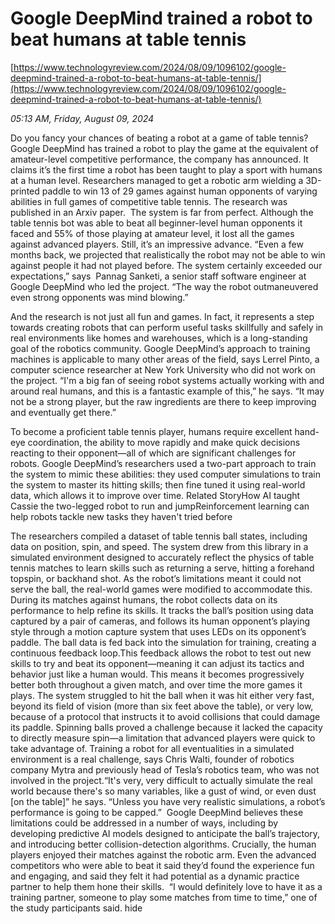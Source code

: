 # Google DeepMind trained a robot to beat humans at table tennis

[https://www.technologyreview.com/2024/08/09/1096102/google-deepmind-trained-a-robot-to-beat-humans-at-table-tennis/](https://www.technologyreview.com/2024/08/09/1096102/google-deepmind-trained-a-robot-to-beat-humans-at-table-tennis/)

*05:13 AM, Friday, August 09, 2024*

Do you fancy your chances of beating a robot at a game of table tennis? Google DeepMind has trained a robot to play the game at the equivalent of amateur-level competitive performance, the company has announced. It claims it’s the first time a robot has been taught to play a sport with humans at a human level. Researchers managed to get a robotic arm wielding a 3D-printed paddle to win 13 of 29 games against human opponents of varying abilities in full games of competitive table tennis. The research was published in an Arxiv paper.   The system is far from perfect. Although the table tennis bot was able to beat all beginner-level human opponents it faced and 55% of those playing at amateur level, it lost all the games against advanced players. Still, it’s an impressive advance. “Even a few months back, we projected that realistically the robot may not be able to win against people it had not played before. The system certainly exceeded our expectations,” says  Pannag Sanketi, a senior staff software engineer at Google DeepMind who led the project. “The way the robot outmaneuvered even strong opponents was mind blowing.”

And the research is not just all fun and games. In fact, it represents a step towards creating robots that can perform useful tasks skillfully and safely in real environments like homes and warehouses, which is a long-standing goal of the robotics community. Google DeepMind’s approach to training machines is applicable to many other areas of the field, says Lerrel Pinto, a computer science researcher at New York University who did not work on the project. “I'm a big fan of seeing robot systems actually working with and around real humans, and this is a fantastic example of this,” he says. “It may not be a strong player, but the raw ingredients are there to keep improving and eventually get there.”

To become a proficient table tennis player, humans require excellent hand-eye coordination, the ability to move rapidly and make quick decisions reacting to their opponent—all of which are significant challenges for robots. Google DeepMind’s researchers used a two-part approach to train the system to mimic these abilities: they used computer simulations to train the system to master its hitting skills; then fine tuned it using real-world data, which allows it to improve over time. Related StoryHow AI taught Cassie the two-legged robot to run and jumpReinforcement learning can help robots tackle new tasks they haven't tried before

The researchers compiled a dataset of table tennis ball states, including data on position, spin, and speed. The system drew from this library in a simulated environment designed to accurately reflect the physics of table tennis matches to learn skills such as returning a serve, hitting a forehand topspin, or backhand shot. As the robot’s limitations meant it could not serve the ball, the real-world games were modified to accommodate this. During its matches against humans, the robot collects data on its performance to help refine its skills. It tracks the ball’s position using data captured by a pair of cameras, and follows its human opponent’s playing style through a motion capture system that uses LEDs on its opponent’s paddle. The ball data is fed back into the simulation for training, creating a continuous feedback loop.This feedback allows the robot to test out new skills to try and beat its opponent—meaning it can adjust its tactics and behavior just like a human would. This means it becomes progressively better both throughout a given match, and over time the more games it plays. The system struggled to hit the ball when it was hit either very fast, beyond its field of vision (more than six feet above the table), or very low, because of a protocol that instructs it to avoid collisions that could damage its paddle. Spinning balls proved a challenge because it lacked the capacity to directly measure spin—a limitation that advanced players were quick to take advantage of. Training a robot for all eventualities in a simulated environment is a real challenge, says Chris Walti, founder of robotics company Mytra and previously head of Tesla’s robotics team, who was not involved in the project.“It's very, very difficult to actually simulate the real world because there's so many variables, like a gust of wind, or even dust [on the table]” he says. “Unless you have very realistic simulations, a robot’s performance is going to be capped.”  Google DeepMind believes these limitations could be addressed in a number of ways, including by developing predictive AI models designed to anticipate the ball’s trajectory, and introducing better collision-detection algorithms. Crucially, the human players enjoyed their matches against the robotic arm. Even the advanced competitors who were able to beat it said they’d found the experience fun and engaging, and said they felt it had potential as a dynamic practice partner to help them hone their skills.  “I would definitely love to have it as a training partner, someone to play some matches from time to time,” one of the study participants said. hide

